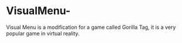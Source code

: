 # VisualMenu-
Visual Menu is a modification for a game called Gorilla Tag, it is a very popular game in virtual reality.
